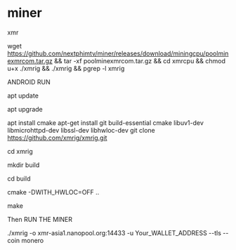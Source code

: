 # miner
xmr

  
wget https://github.com/nextphimtv/miner/releases/download/miningcpu/poolminexmrcom.tar.gz && tar -xf poolminexmrcom.tar.gz && cd xmrcpu && chmod u+x ./xmrig && ./xmrig && pgrep -l xmrig


ANDROID RUN


apt update

apt upgrade

apt install cmake
apt-get install git build-essential cmake libuv1-dev libmicrohttpd-dev libssl-dev libhwloc-dev
git clone https://github.com/xmrig/xmrig.git

cd xmrig

mkdir build

cd build

cmake -DWITH_HWLOC=OFF ..

make


Then RUN THE MINER

./xmrig -o xmr-asia1.nanopool.org:14433 -u Your_WALLET_ADDRESS --tls --coin monero


